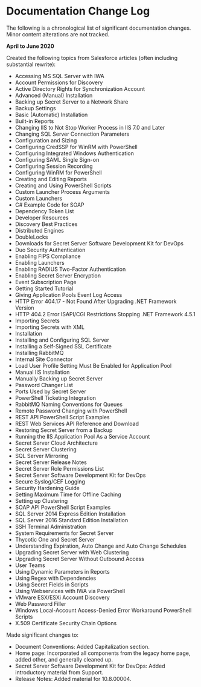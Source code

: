 

[priority]: #


# Documentation Change Log

The following is a chronological list of significant documentation changes. Minor content alterations are not tracked.

**April to June 2020**

Created the following topics from Salesforce articles (often including substantial rewrite):

- Accessing MS SQL Server with IWA
- Account Permissions for Discovery
- Active Directory Rights for Synchronization Account
- Advanced (Manual) Installation
- Backing up Secret Server to a Network Share
- Backup Settings
- Basic (Automatic) Installation
- Built-in Reports
- Changing IIS to Not Stop Worker Process in IIS 7.0 and Later
- Changing SQL Server Connection Parameters
- Configuration and Sizing
- Configuring CredSSP for WinRM with PowerShell
- Configuring Integrated Windows Authentication
- Configuring SAML Single Sign-on
- Configuring Session Recording
- Configuring WinRM for PowerShell
- Creating and Editing Reports
- Creating and Using PowerShell Scripts
- Custom Launcher Process Arguments
- Custom Launchers
- C# Example Code for SOAP
- Dependency Token List
- Developer Resources
- Discovery Best Practices
- Distributed Engines
- DoubleLocks
- Downloads for Secret Server Software Development Kit for DevOps
- Duo Security Authentication
- Enabling FIPS Compliance
- Enabling Launchers
- Enabling RADIUS Two-Factor Authentication
- Enabling Secret Server Encryption
- Event Subscription Page
- Getting Started Tutorial
- Giving Application Pools Event Log Access
- HTTP Error 404.17 -  Not Found After Upgrading .NET Framework Version
- HTTP 404.2 Error ISAPI/CGI Restrictions Stopping .NET Framework 4.5.1
- Importing Secrets
- Importing Secrets with XML
- Installation
- Installing and Configuring SQL Server
- Installing a Self-Signed SSL Certificate
- Installing RabbitMQ
- Internal Site Connector
- Load User Profile Setting Must Be Enabled for Application Pool
- Manual IIS Installation
- Manually Backing up Secret Server
- Password Changer List
- Ports Used by Secret Server
- PowerShell Ticketing Integration
- RabbitMQ Naming Conventions for Queues
- Remote Password Changing with PowerShell
- REST API PowerShell Script Examples
- REST Web Services API Reference and Download
- Restoring Secret Server from a Backup
- Running the IIS Application Pool As a Service Account
- Secret Server Cloud Architecture
- Secret Server Clustering
- SQL Server Mirroring
- Secret Server Release Notes
- Secret Server Role Permissions List
- Secret Server Software Development Kit for DevOps
- Secure Syslog/CEF Logging
- Security Hardening Guide
- Setting Maximum Time for Offline Caching
- Setting up Clustering
- SOAP API PowerShell Script Examples
- SQL Server 2014 Express Edition Installation
- SQL Server 2016 Standard Edition Installation
- SSH Terminal Administration
- System Requirements for Secret Server
- Thycotic One and Secret Server
- Understanding Expiration, Auto Change and Auto Change Schedules
- Upgrading Secret Server with Web Clustering
- Upgrading Secret Server Without Outbound Access
- User Teams
- Using Dynamic Parameters in Reports
- Using Regex with Dependencies
- Using Secret Fields in Scripts
- Using Webservices with IWA via PowerShell
- VMware ESX/ESXi Account Discovery
- Web Password Filler
- Windows Local-Account Access-Denied Error Workaround PowerShell Scripts
- X.509 Certificate Security Chain Options

Made significant changes to:
- Document Conventions: Added Capitalization section.
- Home page: Incorporated all components from the legacy home page, added other, and generally cleaned up.
- Secret Server Software Development Kit for DevOps: Added introductory material from Support.
- Release Notes: Added material for 10.8.00004.